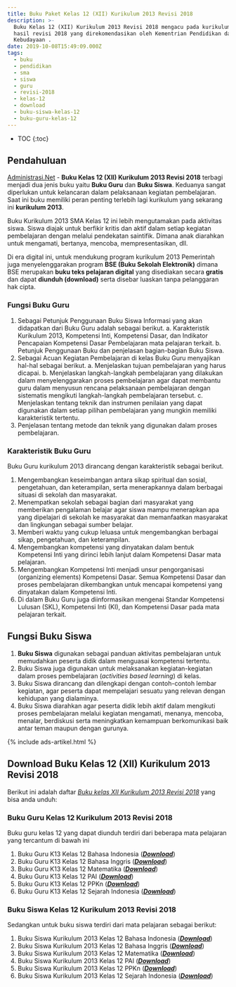 ```yaml
---
title: Buku Paket Kelas 12 (XII) Kurikulum 2013 Revisi 2018
description: >-
  Buku Kelas 12 (XII) Kurikulum 2013 Revisi 2018 mengacu pada kurikulum 2013
  hasil revisi 2018 yang direkomendasikan oleh Kementrian Pendidikan dan
  Kebudayaan .
date: 2019-10-08T15:49:09.000Z
tags:
  - buku
  - pendidikan
  - sma
  - siswa
  - guru
  - revisi-2018
  - kelas-12
  - download
  - buku-siswa-kelas-12
  - buku-guru-kelas-12
---
```

* TOC
{:toc}

## Pendahuluan
[Administrasi.Net](/ "Administrasi.Net") - **Buku Kelas 12 (XII) Kurikulum 2013 Revisi 2018** terbagi menjadi dua jenis buku yaitu **Buku Guru** dan **Buku Siswa**. Keduanya sangat diperlukan untuk kelancaran dalam pelaksanaan kegiatan pembelajaran. Saat ini buku memiliki peran penting terlebih lagi kurikulum yang sekarang ini **kurikulum 2013**. 

Buku Kurikulum 2013 SMA Kelas 12 ini lebih mengutamakan pada aktivitas siswa. Siswa diajak untuk berfikir kritis dan aktif dalam setiap kegiatan pembelajaran dengan melalui pendekatan saintifik. Dimana anak diarahkan untuk mengamati, bertanya, mencoba, mempresentasikan, dll.

Di era digital ini, untuk mendukung program kurikulum 2013 Pemerintah juga menyelenggarakan program **BSE (Buku Sekolah Elektronik)** dimana BSE merupakan **buku teks pelajaran digital** yang disediakan secara **gratis** dan dapat **diunduh (download)** serta disebar luaskan tanpa pelanggaran hak cipta. 

### Fungsi Buku Guru
1. Sebagai Petunjuk Penggunaan Buku Siswa
Informasi yang akan didapatkan dari Buku Guru adalah sebagai berikut.
a. Karakteristik Kurikulum 2013, Kompetensi Inti, Kompetensi Dasar, dan Indikator Pencapaian Kompetensi Dasar Pembelajaran mata pelajaran terkait.
b. Petunjuk Penggunaan Buku dan penjelasan bagian-bagian Buku Siswa.
2. Sebagai Acuan Kegiatan Pembelajaran di kelas
Buku Guru menyajikan hal-hal sebagai berikut.
a. Menjelaskan tujuan pembelajaran yang harus dicapai.
b. Menjelaskan langkah-langkah pembelajaran yang dilakukan dalam menyelenggarakan proses pembelajaran agar dapat membantu guru dalam menyusun rencana pelaksanaan pembelajaran dengan sistematis mengikuti langkah-langkah pembelajaran tersebut.
c. Menjelaskan tentang teknik dan instrumen penilaian yang dapat digunakan dalam setiap pilihan pembelajaran yang mungkin memiliki karakteristik tertentu.
3. Penjelasan tentang metode dan teknik yang digunakan dalam proses pembelajaran.

### Karakteristik Buku Guru
Buku Guru kurikulum 2013 dirancang dengan karakteristik sebagai berikut.

1. Mengembangkan keseimbangan antara sikap spiritual dan sosial, pengetahuan, dan keterampilan, serta menerapkannya dalam berbagai situasi di sekolah dan masyarakat.
2. Menempatkan sekolah sebagai bagian dari masyarakat yang memberikan pengalaman belajar agar siswa mampu menerapkan apa yang dipelajari di sekolah ke masyarakat dan memanfaatkan masyarakat dan lingkungan sebagai sumber belajar.
3. Memberi waktu yang cukup leluasa untuk mengembangkan berbagai sikap, pengetahuan, dan keterampilan.
4. Mengembangkan kompetensi yang dinyatakan dalam bentuk Kompetensi Inti yang dirinci lebih lanjut dalam Kompetensi Dasar mata pelajaran.
5. Mengembangkan Kompetensi Inti menjadi unsur pengorganisasi (organizing elements) Kompetensi Dasar. Semua Kompetensi Dasar dan proses pembelajaran dikembangkan untuk mencapai kompetensi yang dinyatakan dalam Kompetensi Inti.
6. Di dalam Buku Guru juga diinformasikan mengenai Standar Kompetensi Lulusan (SKL), Kompetensi Inti (KI), dan Kompetensi Dasar pada mata pelajaran terkait. 

## Fungsi Buku Siswa
1. **Buku Siswa** digunakan sebagai panduan aktivitas pembelajaran untuk memudahkan peserta didik dalam menguasai kompetensi tertentu.
2. Buku Siswa juga digunakan untuk melaksanakan kegiatan-kegiatan dalam proses pembelajaran (*activities based learning*) di kelas.
3. Buku Siswa dirancang dan dilengkapi dengan contoh-contoh lembar kegiatan, agar peserta dapat mempelajari sesuatu yang relevan dengan kehidupan yang dialaminya.
4. Buku Siswa diarahkan agar peserta didik lebih aktif dalam mengikuti proses pembelajaran melalui kegiatan mengamati, menanya, mencoba, menalar, berdiskusi serta meningkatkan kemampuan berkomunikasi baik antar teman maupun dengan gurunya.


{% include ads-artikel.html %}

## Download Buku Kelas 12 (XII) Kurikulum 2013 Revisi 2018
Berikut ini adalah daftar *[Buku kelas XII Kurikulum 2013 Revisi 2018](/bse/buku-kelas-12-kurikulum-2013-revisi-2018 "buku kelas XII Kurikulum 2013 Revisi 2018")* yang bisa anda unduh:

### Buku Guru Kelas 12 Kurikulum 2013 Revisi 2018
Buku guru kelas 12 yang dapat diunduh terdiri dari beberapa mata pelajaran yang tercantum di bawah ini
<ol class="arti">
<li>Buku Guru K13 Kelas 12 Bahasa Indonesia (<b><i><a href="https://docs.google.com/uc?export=download&id=1bV8gZAV_ycW3OhQIb7xxkOqt1UOvgeQ6" title="Buku Guru Kelas 12 Kurikulum 2013 Bahasa Indonesia">Download</a></i></b>)</li>
<li>Buku Guru K13 Kelas 12 Bahasa Inggris (<b><i><a href="https://docs.google.com/uc?export=download&id=1eJVqyIJBS3Ubhp77bpEOGlRNo9YVuNjC" title="Buku Guru Kelas 12 Kurikulum 2013 Bahasa Inggris">Download</a></i></b>)</li>
<li>Buku Guru K13 Kelas 12 Matematika (<b><i><a href="https://docs.google.com/uc?export=download&id=1DeCCO-NyisilznFYcL7yQoAWV9fkmBJR"  title="Buku Guru Kelas 12 Kurikulum 2013 Matematika">Download</a></i></b>)</li>
<li>Buku Guru K13 Kelas 12 PAI (<b><i><a href="https://docs.google.com/uc?export=download&id=1eIMSnS81ZFl_4BGPeJ5maM-yZjgGyJs7" title="Buku Guru Kelas 12 Kurikulum 2013 PAI">Download</a></i></b>)</li>
<li>Buku Guru K13 Kelas 12 PPKn (<b><i><a href="https://docs.google.com/uc?export=download&id=1pQTil_oBn6b-SvgNPHj-nkcIU4gJ9esu" title="Buku Guru Kelas 12 Kurikulum 2013 PPKn">Download</a></i></b>)</li>
<li>Buku Guru K13 Kelas 12 Sejarah Indonesia (<b><i><a href="https://docs.google.com/uc?export=download&id=1Pnl2d2aZM2p-zxKzlV1LF5Sg7zCC-Epj" title="Buku Guru Kelas 12 Kurikulum 2013 Sejarah Indonesia">Download</a></i></b>)</li>
</ol>

### Buku Siswa Kelas 12 Kurikulum 2013 Revisi 2018
Sedangkan untuk buku siswa terdiri dari mata pelajaran sebagai berikut:
<ol class="arti">
<li>Buku Siswa Kurikulum 2013 Kelas 12 Bahasa Indonesia (<b><i><a href="https://docs.google.com/uc?export=download&id=1RhjnM-QawkCleRM7ItJDzFqHdK-m9Cn3" title="Buku siswa kelas 12 Bahasa Indonesia Revisi 2018">Download</a></i></b>)</li>
<li>Buku Siswa Kurikulum 2013 Kelas 12 Bahasa Inggris (<b><i><a href="https://docs.google.com/uc?export=download&id=1Z0-JxT-OyZGnrojo3mGnfH_pIcsGIOO-" title="Buku siswa kelas 12 Bahasa Inggris Revisi 2018">Download</a></i></b>)</li>
<li>Buku Siswa Kurikulum 2013 Kelas 12 Matematika (<b><i><a href="https://docs.google.com/uc?export=download&id=1OyJEpo_XBwkESjxeTAOg6BHdI7bdmavb" title="Buku siswa kelas 12 Matematika Revisi 2018">Download</a></i></b>)</li>
<li>Buku Siswa Kurikulum 2013 Kelas 12 PAI (<b><i><a href="https://docs.google.com/uc?export=download&id=1f1oh8487yyrqkbxSFfnmi7Aw3J60tgA1" title="Buku siswa kelas 12 PAI Revisi 2018">Download</a></i></b>)</li>
<li>Buku Siswa Kurikulum 2013 Kelas 12 PPKn (<b><i><a href="https://docs.google.com/uc?export=download&id=1Dtn3V68MAu0R6tMWRaO-EgRc-kT5GOF-" title="Buku siswa kelas 12 PPKn Revisi 2018">Download</a></i></b>)</li>
<li>Buku Siswa Kurikulum 2013 Kelas 12 Sejarah Indonesia (<b><i><a href="https://docs.google.com/uc?export=download&id=1pb2s118ipqwKPh7PwosvtFRzWTYGKC9i" title="Buku siswa kelas 12 Sejarah Indonesia Revisi 2018">Download</a></i></b>)</li>
</ol>

